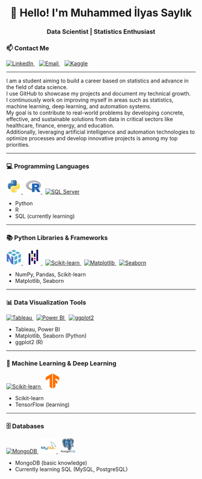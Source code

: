 <h1 align="center">👋 Hello! I'm Muhammed İlyas Saylık</h1>
<h3 align="center">Data Scientist | Statistics Enthusiast</h3>

<h3 align="left">📫 Contact Me</h3>
<p align="left">
  <a href="https://www.linkedin.com/in/muhammedilyassayl%C4%B1k/" target="_blank">
    <img src="https://raw.githubusercontent.com/rahuldkjain/github-profile-readme-generator/master/src/images/icons/Social/linked-in-alt.svg" alt="LinkedIn" height="30" width="40" />
  </a>
  &nbsp;&nbsp;
  <a href="mailto:muhammedilyassaylik@gmail.com" target="_blank">
    <img src="https://cdn-icons-png.flaticon.com/512/732/732200.png" alt="Email" height="30" width="40" />
  </a>
  &nbsp;&nbsp;
  <a href="https://kaggle.com/ilyassaylk" target="_blank">
    <img src="https://raw.githubusercontent.com/rahuldkjain/github-profile-readme-generator/master/src/images/icons/Social/kaggle.svg" alt="Kaggle" height="30" width="40" />
  </a>
</p>

---

<p align="left">
I am a student aiming to build a career based on statistics and advance in the field of data science.<br/>
I use GitHub to showcase my projects and document my technical growth.<br/>
I continuously work on improving myself in areas such as statistics, machine learning, deep learning, and automation systems.<br/>
My goal is to contribute to real-world problems by developing concrete, effective, and sustainable solutions from data in critical sectors like healthcare, finance, energy, and education.<br/>
Additionally, leveraging artificial intelligence and automation technologies to optimize processes and develop innovative projects is among my top priorities.
</p>

---

<h3 align="left">💻 Programming Languages</h3>
<p align="left">
  <a href="https://www.python.org" target="_blank">
    <img src="https://raw.githubusercontent.com/devicons/devicon/master/icons/python/python-original.svg" alt="Python" width="40" height="40"/>
  </a>
  &nbsp;
  <a href="https://www.r-project.org/" target="_blank">
    <img src="https://raw.githubusercontent.com/devicons/devicon/master/icons/r/r-original.svg" alt="R" width="40" height="40"/>
  </a>
  &nbsp;
  <a href="https://www.microsoft.com/en-us/sql-server" target="_blank">
    <img src="https://www.svgrepo.com/show/303229/microsoft-sql-server-logo.svg" alt="SQL Server" width="40" height="40"/>
  </a>
</p>
<ul>
  <li>Python</li>
  <li>R</li>
  <li>SQL (currently learning)</li>
</ul>

---

<h3 align="left">📚 Python Libraries & Frameworks</h3>
<p align="left">
  <a href="https://numpy.org/" target="_blank">
    <img src="https://raw.githubusercontent.com/devicons/devicon/master/icons/numpy/numpy-original.svg" alt="NumPy" width="40" height="40"/>
  </a>
  &nbsp;
  <a href="https://pandas.pydata.org/" target="_blank">
    <img src="https://raw.githubusercontent.com/devicons/devicon/master/icons/pandas/pandas-original.svg" alt="Pandas" width="40" height="40"/>
  </a>
  &nbsp;
  <a href="https://scikit-learn.org/" target="_blank">
    <img src="https://upload.wikimedia.org/wikipedia/commons/0/05/Scikit_learn_logo_small.svg" alt="Scikit-learn" width="40" height="40"/>
  </a>
  &nbsp;
  <a href="https://matplotlib.org/" target="_blank">
    <img src="https://upload.wikimedia.org/wikipedia/commons/8/84/Matplotlib_icon.svg" alt="Matplotlib" width="40" height="40"/>
  </a>
  &nbsp;
  <a href="https://seaborn.pydata.org/" target="_blank">
    <img src="https://seaborn.pydata.org/_images/logo-mark-lightbg.svg" alt="Seaborn" width="40" height="40"/>
  </a>
</p>
<ul>
  <li>NumPy, Pandas, Scikit-learn</li>
  <li>Matplotlib, Seaborn</li>
</ul>

---

<h3 align="left">📊 Data Visualization Tools</h3>
<p align="left">
  <a href="https://www.tableau.com/" target="_blank">
    <img src="https://cdn.worldvectorlogo.com/logos/tableau-software.svg" alt="Tableau" width="40" height="40"/>
  </a>
  &nbsp;
  <a href="https://powerbi.microsoft.com/" target="_blank">
    <img src="https://cdn.worldvectorlogo.com/logos/power-bi.svg" alt="Power BI" width="40" height="40"/>
  </a>
  &nbsp;
  <a href="https://ggplot2.tidyverse.org/" target="_blank">
    <img src="https://upload.wikimedia.org/wikipedia/commons/0/0d/Ggplot2_logo.svg" alt="ggplot2" width="40" height="40"/>
  </a>
</p>
<ul>
  <li>Tableau, Power BI</li>
  <li>Matplotlib, Seaborn (Python)</li>
  <li>ggplot2 (R)</li>
</ul>

---

<h3 align="left">🤖 Machine Learning & Deep Learning</h3>
<p align="left">
  <a href="https://scikit-learn.org/" target="_blank">
    <img src="https://upload.wikimedia.org/wikipedia/commons/0/05/Scikit_learn_logo_small.svg" alt="Scikit-learn" width="40" height="40"/>
  </a>
  &nbsp;
  <a href="https://www.tensorflow.org/" target="_blank">
    <img src="https://raw.githubusercontent.com/devicons/devicon/master/icons/tensorflow/tensorflow-original.svg" alt="TensorFlow" width="40" height="40"/>
  </a>
</p>
<ul>
  <li>Scikit-learn</li>
  <li>TensorFlow (learning)</li>
</ul>

---

<h3 align="left">🗄️ Databases</h3>
<p align="left">
  <a href="https://www.mongodb.com/" target="_blank">
    <img src="https://www.svgrepo.com/show/331488/mongodb.svg" alt="MongoDB" width="40" height="40"/>
  </a>
  &nbsp;
  <a href="https://www.mysql.com/" target="_blank">
    <img src="https://raw.githubusercontent.com/devicons/devicon/master/icons/mysql/mysql-original-wordmark.svg" alt="MySQL" width="40" height="40"/>
  </a>
  &nbsp;
  <a href="https://www.postgresql.org/" target="_blank">
    <img src="https://raw.githubusercontent.com/devicons/devicon/master/icons/postgresql/postgresql-original-wordmark.svg" alt="PostgreSQL" width="40" height="40"/>
  </a>
</p>
<ul>
  <li>MongoDB (basic knowledge)</li>
  <li>Currently learning SQL (MySQL, PostgreSQL)</li>
</ul>







